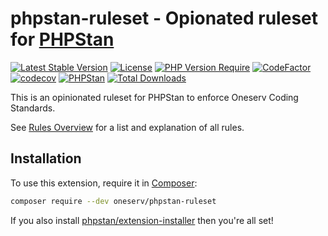 # phpstan-ruleset - Opionated ruleset for [PHPStan](https://github.com/phpstan/phpstan)

[![Latest Stable Version](http://poser.pugx.org/oneserv/phpstan-ruleset/v)](https://packagist.org/packages/oneserv/phpstan-ruleset)
[![License](http://poser.pugx.org/oneserv/phpstan-ruleset/license)](https://packagist.org/packages/oneserv/phpstan-ruleset)
[![PHP Version Require](http://poser.pugx.org/oneserv/phpstan-ruleset/require/php)](https://packagist.org/packages/oneserv/phpstan-ruleset)
[![CodeFactor](https://www.codefactor.io/repository/github/oneserv/phpstan-ruleset/badge)](https://www.codefactor.io/repository/github/oneserv/phpstan-ruleset)
[![codecov](https://codecov.io/gh/oneserv/phpstan-ruleset/branch/main/graph/badge.svg?token=3UYAV0VYF6)](https://codecov.io/gh/oneserv/phpstan-ruleset)
[![PHPStan](https://img.shields.io/badge/PHPStan-level%20max-brightgreen.svg?style=flat)](https://phpstan.org/)
[![Total Downloads](http://poser.pugx.org/oneserv/phpstan-ruleset/downloads)](https://packagist.org/packages/oneserv/phpstan-ruleset)

This is an opinionated ruleset for PHPStan to enforce Oneserv Coding Standards.

See [Rules Overview](rules_overview.md) for a list and explanation of all rules.

## Installation

To use this extension, require it in [Composer](https://getcomposer.org/):

```bash
composer require --dev oneserv/phpstan-ruleset
```

If you also install [phpstan/extension-installer](https://github.com/phpstan/extension-installer) then you're all set!
